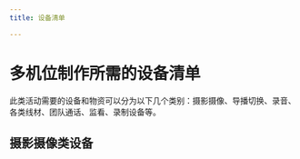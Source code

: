 ```yaml
---
title: 设备清单

---
```


# 多机位制作所需的设备清单
此类活动需要的设备和物资可以分为以下几个类别：摄影摄像、导播切换、录音、各类线材、团队通话、监看、录制设备等。

## 摄影摄像类设备